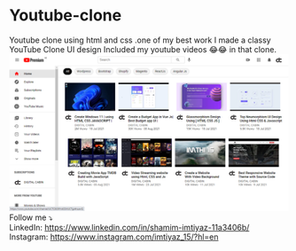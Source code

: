 # Youtube-clone
Youtube clone using html and css .one of my best work
I made a classy YouTube Clone UI design Included my youtube videos 😂😂 in that clone.
![](demo.png)
<br>
Follow me ⤵️
<br>
LinkedIn: https://www.linkedin.com/in/shamim-imtiyaz-11a3406b/
<br>
Instagram: https://www.instagram.com/imtiyaz_15/?hl=en
